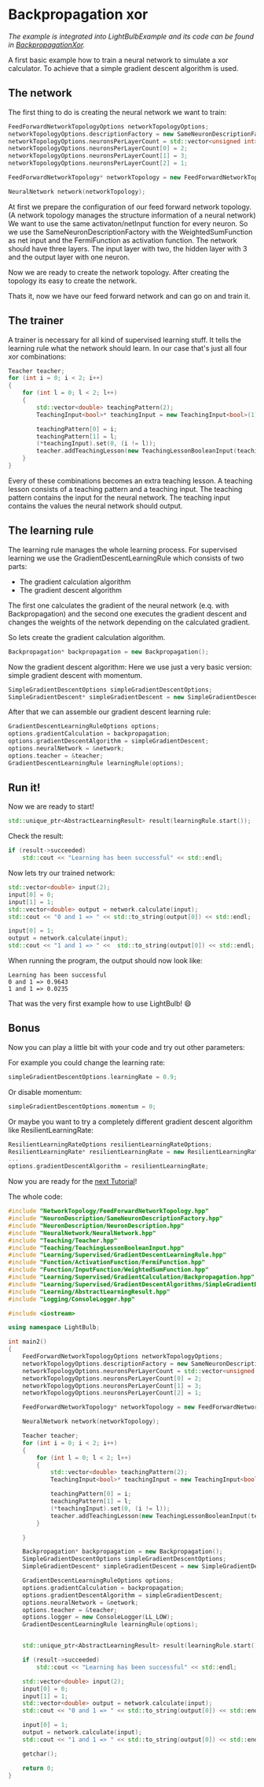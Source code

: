# Backpropagation xor

*The example is integrated into LightBulbExample and its code can be found in [BackpropagationXor](https://github.com/domin1101/LightBulb/tree/master/example/LightBulbExample/Examples/BackpropagationXor).*

A first basic example how to train a neural network to simulate a xor calculator. To achieve that a simple gradient descent algorithm is used.

## The network

The first thing to do is creating the neural network we want to train:

```cpp
FeedForwardNetworkTopologyOptions networkTopologyOptions;
networkTopologyOptions.descriptionFactory = new SameNeuronDescriptionFactory(new NeuronDescription(new WeightedSumFunction(), new FermiFunction(1)));
networkTopologyOptions.neuronsPerLayerCount = std::vector<unsigned int>(3);
networkTopologyOptions.neuronsPerLayerCount[0] = 2;
networkTopologyOptions.neuronsPerLayerCount[1] = 3;
networkTopologyOptions.neuronsPerLayerCount[2] = 1;

FeedForwardNetworkTopology* networkTopology = new FeedForwardNetworkTopology(networkTopologyOptions);

NeuralNetwork network(networkTopology);
```

At first we prepare the configuration of our feed forward network topology. (A network topology manages the structure information of a neural network)
We want to use the same activaton/netInput function for every neuron. So we use the SameNeuronDescriptionFactory with the WeightedSumFunction as net input and the FermiFunction as activation function.
The network should have three layers. The input layer with two, the hidden layer with 3 and the output layer with one neuron.

Now we are ready to create the network topology.
After creating the topology its easy to create the network.

Thats it, now we have our feed forward network and can go on and train it.

## The trainer 

A trainer is necessary for all kind of supervised learning stuff. It tells the learning rule what the network should learn.
In our case that's just all four xor combinations:

```cpp
Teacher teacher;
for (int i = 0; i < 2; i++)
{
    for (int l = 0; l < 2; l++)
    {
        std::vector<double> teachingPattern(2);
        TeachingInput<bool>* teachingInput = new TeachingInput<bool>(1);

        teachingPattern[0] = i;
        teachingPattern[1] = l;
        (*teachingInput).set(0, (i != l));
        teacher.addTeachingLesson(new TeachingLessonBooleanInput(teachingPattern, teachingInput));
    }
}
```

Every of these combinations becomes an extra teaching lesson. A teaching lesson consists of a teaching pattern and a teaching input.
The teaching pattern contains the input for the neural network.
The teaching input contains the values the neural network should output.

## The learning rule

The learning rule manages the whole learning process.
For supervised learning we use the GradientDescentLearningRule which consists of two parts:
* The gradient calculation algorithm
* The gradient descent algorithm

The first one calculates the gradient of the neural network (e.q. with Backpropagation) and the second one executes the gradient descent and changes the weights of the network depending on the calculated gradient.

So lets create the gradient calculation algorithm.
```cpp
Backpropagation* backpropagation = new Backpropagation();
```

Now the gradient descent algorithm: Here we use just a very basic version: simple gradient descent with momentum.
```cpp
SimpleGradientDescentOptions simpleGradientDescentOptions;
SimpleGradientDescent* simpleGradientDescent = new SimpleGradientDescent(simpleGradientDescentOptions);
```

After that we can assemble our gradient descent learning rule:
```cpp
GradientDescentLearningRuleOptions options;
options.gradientCalculation = backpropagation;
options.gradientDescentAlgorithm = simpleGradientDescent;
options.neuralNetwork = &network;
options.teacher = &teacher;
GradientDescentLearningRule learningRule(options);
```

## Run it!

Now we are ready to start!
```cpp
std::unique_ptr<AbstractLearningResult> result(learningRule.start());
```

Check the result:
```cpp
if (result->succeeded)
    std::cout << "Learning has been successful" << std::endl;
```

Now lets try our trained network:
```cpp
std::vector<double> input(2);
input[0] = 0;
input[1] = 1;
std::vector<double> output = network.calculate(input);
std::cout << "0 and 1 => " << std::to_string(output[0]) << std::endl;

input[0] = 1;
output = network.calculate(input);
std::cout << "1 and 1 => " <<  std::to_string(output[0]) << std::endl;
```

When running the program, the output should now look like:
```
Learning has been successful
0 and 1 => 0.9643
1 and 1 => 0.0235
```

That was the very first example how to use LightBulb! :smile:

## Bonus

Now you can play a little bit with your code and try out other parameters:

For example you could change the learning rate:
```cpp
simpleGradientDescentOptions.learningRate = 0.9;
```
Or disable momentum:
```cpp
simpleGradientDescentOptions.momentum = 0;
```
Or maybe you want to try a completely different gradient descent algorithm like ResilientLearningRate:
```cpp
ResilientLearningRateOptions resilientLearningRateOptions;
ResilientLearningRate* resilientLearningRate = new ResilientLearningRate(resilientLearningRateOptions);
...
options.gradientDescentAlgorithm = resilientLearningRate;
```

Now you are ready for the [next Tutorial](function_evolution.md)!

The whole code:
```cpp
#include "NetworkTopology/FeedForwardNetworkTopology.hpp"
#include "NeuronDescription/SameNeuronDescriptionFactory.hpp"
#include "NeuronDescription/NeuronDescription.hpp"
#include "NeuralNetwork/NeuralNetwork.hpp"
#include "Teaching/Teacher.hpp"
#include "Teaching/TeachingLessonBooleanInput.hpp"
#include "Learning/Supervised/GradientDescentLearningRule.hpp"
#include "Function/ActivationFunction/FermiFunction.hpp"
#include "Function/InputFunction/WeightedSumFunction.hpp"
#include "Learning/Supervised/GradientCalculation/Backpropagation.hpp"
#include "Learning/Supervised/GradientDescentAlgorithms/SimpleGradientDescent.hpp"
#include "Learning/AbstractLearningResult.hpp"
#include "Logging/ConsoleLogger.hpp"

#include <iostream>

using namespace LightBulb;

int main2()
{
	FeedForwardNetworkTopologyOptions networkTopologyOptions;
	networkTopologyOptions.descriptionFactory = new SameNeuronDescriptionFactory(new NeuronDescription(new WeightedSumFunction(), new FermiFunction(1)));
	networkTopologyOptions.neuronsPerLayerCount = std::vector<unsigned int>(3);
	networkTopologyOptions.neuronsPerLayerCount[0] = 2;
	networkTopologyOptions.neuronsPerLayerCount[1] = 3;
	networkTopologyOptions.neuronsPerLayerCount[2] = 1;

	FeedForwardNetworkTopology* networkTopology = new FeedForwardNetworkTopology(networkTopologyOptions);

	NeuralNetwork network(networkTopology);

	Teacher teacher;
	for (int i = 0; i < 2; i++)
	{
		for (int l = 0; l < 2; l++)
		{
			std::vector<double> teachingPattern(2);
			TeachingInput<bool>* teachingInput = new TeachingInput<bool>(1);

			teachingPattern[0] = i;
			teachingPattern[1] = l;
			(*teachingInput).set(0, (i != l));
			teacher.addTeachingLesson(new TeachingLessonBooleanInput(teachingPattern, teachingInput));
		}

	}

	Backpropagation* backpropagation = new Backpropagation();
	SimpleGradientDescentOptions simpleGradientDescentOptions;
	SimpleGradientDescent* simpleGradientDescent = new SimpleGradientDescent(simpleGradientDescentOptions);

	GradientDescentLearningRuleOptions options;
	options.gradientCalculation = backpropagation;
	options.gradientDescentAlgorithm = simpleGradientDescent;
	options.neuralNetwork = &network;
	options.teacher = &teacher;
	options.logger = new ConsoleLogger(LL_LOW);
	GradientDescentLearningRule learningRule(options);


	std::unique_ptr<AbstractLearningResult> result(learningRule.start());

	if (result->succeeded)
		std::cout << "Learning has been successful" << std::endl;

	std::vector<double> input(2);
	input[0] = 0;
	input[1] = 1;
	std::vector<double> output = network.calculate(input);
	std::cout << "0 and 1 => " << std::to_string(output[0]) << std::endl;

	input[0] = 1;
	output = network.calculate(input);
	std::cout << "1 and 1 => " << std::to_string(output[0]) << std::endl;

	getchar();

	return 0;
}
```